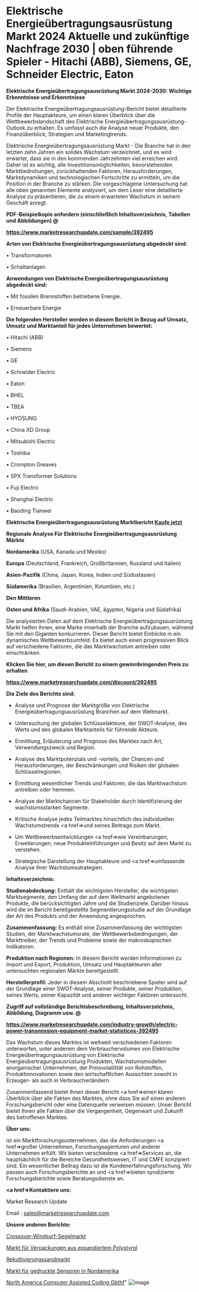 # Elektrische Energieübertragungsausrüstung Markt 2024 Aktuelle und zukünftige Nachfrage 2030 | oben führende Spieler - Hitachi (ABB), Siemens, GE, Schneider Electric, Eaton

<strong>Elektrische Energieübertragungsausrüstung Markt 2024-2030: Wichtige Erkenntnisse und Erkenntnisse</strong>

Der Elektrische Energieübertragungsausrüstung-Bericht bietet detaillierte Profile der Hauptakteure, um einen klaren Überblick über die Wettbewerbslandschaft des Elektrische Energieübertragungsausrüstung-Outlook zu erhalten. Es umfasst auch die Analyse neuer Produkte, den Finanzüberblick, Strategien und Marketingtrends.

Elektrische Energieübertragungsausrüstung Markt - Die Branche hat in den letzten zehn Jahren ein solides Wachstum verzeichnet, und es wird erwartet, dass sie in den kommenden Jahrzehnten viel erreichen wird. Daher ist es wichtig, alle Investitionsmöglichkeiten, bevorstehenden Marktbedrohungen, zurückhaltenden Faktoren, Herausforderungen, Marktdynamiken und technologischen Fortschritte zu ermitteln, um die Position in der Branche zu stärken. Die vorgeschlagene Untersuchung hat alle oben genannten Elemente analysiert, um dem Leser eine detaillierte Analyse zu präsentieren, die zu einem erwarteten Wachstum in seinem Geschäft anregt.



<strong><b>PDF-Beispielkopie anfordern (einschließlich Inhaltsverzeichnis, Tabellen und Abbildungen) @ </b></strong>

<strong><a href=https://www.marketresearchupdate.com/sample/392495>

<strong>https://www.marketresearchupdate.com/sample/392495</u></a></strong></strong>



<strong>Arten von Elektrische Energieübertragungsausrüstung abgedeckt sind:</strong>

• Transformatoren

• Schaltanlagen



<strong>Anwendungen von Elektrische Energieübertragungsausrüstung abgedeckt sind:</strong>

• Mit fossilen Brennstoffen betriebene Energie.

• Erneuerbare Energie



<strong>Die folgenden Hersteller werden in diesem Bericht in Bezug auf Umsatz, Umsatz und Marktanteil für jedes Unternehmen bewertet:</strong>

• Hitachi (ABB)

• Siemens

• GE

• Schneider Electric

• Eaton

• BHEL

• TBEA

• HYOSUNG

• China XD Group

• Mitsubishi Electric

• Toshiba

• Crompton Greaves

• SPX Transformer Solutions

• Fuji Electric

• Shanghai Electric

• Baoding Tianwei



<strong>Elektrische Energieübertragungsausrüstung Marktbericht <a href=https://www.marketresearchupdate.com/buynow/392495>Kaufe jetzt</a></strong>



<strong>Regionale Analyse Für Elektrische Energieübertragungsausrüstung Märkte</strong>



<strong>Nordamerika</strong> (USA, Kanada und Mexiko)



<strong>Europa</strong> (Deutschland, Frankreich, Großbritannien, Russland und Italien)



<strong>Asien-Pazifik</strong> (China, Japan, Korea, Indien und Südostasien)



<strong>Südamerika</strong> (Brasilien, Argentinien, Kolumbien, etc.)



<strong>Den Mittleren</strong> 

<strong>Osten und Afrika</strong> (Saudi-Arabien, VAE, ägypten, Nigeria und Südafrika)

Die analysierten Daten auf dem Elektrische Energieübertragungsausrüstung Markt helfen Ihnen, eine Marke innerhalb der Branche aufzubauen, während Sie mit den Giganten konkurrieren. Dieser Bericht bietet Einblicke in ein dynamisches Wettbewerbsumfeld. Es bietet auch einen progressiven Blick auf verschiedene Faktoren, die das Marktwachstum antreiben oder einschränken.



<strong>Klicken Sie hier, um diesen Bericht zu einem gewinnbringenden Preis zu erhalten
</strong>

<strong><a href=https://www.marketresearchupdate.com/discount/392495>https://www.marketresearchupdate.com/discount/392495</b></u></strong></a>



<strong>Die Ziele des Berichts sind:</strong>

- Analyse und Prognose der Marktgröße von Elektrische Energieübertragungsausrüstung Branchen auf dem Weltmarkt.

- Untersuchung der globalen Schlüsselakteure, der SWOT-Analyse, des Werts und des globalen Marktanteils für führende Akteure.

- Ermittlung, Erläuterung und Prognose des Marktes nach Art, Verwendungszweck und Region.

- Analyse des Marktpotenzials und -vorteils, der Chancen und Herausforderungen, der Beschränkungen und Risiken der globalen Schlüsselregionen.

- Ermittlung wesentlicher Trends und Faktoren, die das Marktwachstum antreiben oder hemmen.

- Analyse der Marktchancen für Stakeholder durch Identifizierung der wachstumsstarken Segmente.

- Kritische Analyse jedes Teilmarktes hinsichtlich des individuellen Wachstumstrends <a href=>und</a> seines Beitrags zum Markt.

- Um Wettbewerbsentwicklungen <a href=>wie</a> Vereinbarungen, Erweiterungen, neue Produkteinführungen und Besitz auf dem Markt zu verstehen.

- Strategische Darstellung der Hauptakteure und <a href=>umfas</a>sende Analyse ihrer Wachstumsstrategien.



<strong>Inhaltsverzeichnis:</strong>



<strong>Studienabdeckung:</strong> Enthält die wichtigsten Hersteller, die wichtigsten Marktsegmente, den Umfang der auf dem Weltmarkt angebotenen Produkte, die berücksichtigten Jahre und die Studienziele. Darüber hinaus wird die im Bericht bereitgestellte Segmentierungsstudie auf der Grundlage der Art des Produkts und der Anwendung angesprochen.



<strong>Zusammenfassung:</strong> Es enthält eine Zusammenfassung der wichtigsten Studien, der Marktwachstumsrate, der Wettbewerbsbedingungen, der Markttreiber, der Trends und Probleme sowie der makroskopischen Indikatoren.



<strong>Produktion nach Regionen:</strong> In diesem Bericht werden Informationen zu Import und Export, Produktion, Umsatz und Hauptakteuren aller untersuchten regionalen Märkte bereitgestellt.



<strong>Herstellerprofil:</strong> Jeder in diesem Abschnitt beschriebene Spieler wird auf der Grundlage einer SWOT-Analyse, seiner Produkte, seiner Produktion, seines Werts, seiner Kapazität und anderer wichtiger Faktoren untersucht.



<strong><b>Zugriff auf vollständige Berichtsbeschreibung, Inhaltsverzeichnis, Abbildung, Diagramm usw. @ </b></strong>

<strong><a href=https://www.marketresearchupdate.com/industry-growth/electric-power-transmission-equipment-market-statistices-392495>https://www.marketresearchupdate.com/industry-growth/electric-power-transmission-equipment-market-statistices-392495</a></strong>

Das Wachstum dieses Marktes ist weltweit verschiedenen Faktoren unterworfen, unter anderem dem Verbrauchervolumen von Elektrische Energieübertragungsausrüstung von Elektrische Energieübertragungsausrüstung Produkten, Wachstumsmodellen anorganischer Unternehmen, der Preisvolatilität von Rohstoffen, Produktinnovationen sowie den wirtschaftlichen Aussichten sowohl in Erzeuger- als auch in Verbraucherländern.

Zusammenfassend bietet Ihnen dieser Bericht <a href=>einen</a> klaren Überblick über alle Fakten des Marktes, ohne dass Sie auf einen anderen Forschungsbericht oder eine Datenquelle verweisen müssen. Unser Bericht bietet Ihnen alle Fakten über die Vergangenheit, Gegenwart und Zukunft des betroffenen Marktes.



<strong>Über uns:</strong>

 ist ein Marktforschungsunternehmen, das die Anforderungen <a href=>großer</a> Unternehmen, Forschungsagenturen und anderer Unternehmen erfüllt. Wir bieten verschiedene <a href=>Services</a> an, die hauptsächlich für die Bereiche Gesundheitswesen, IT und CMFE konzipiert sind. Ein wesentlicher Beitrag dazu ist die Kundenerfahrungsforschung. Wir passen auch Forschungsberichte an und <a href=>bieten</a> syndizierte Forschungsberichte sowie Beratungsdienste an.



<strong><a href=>Kontaktiere uns:</a></strong>

Market Research Update

Email : sales@marketresearchupdate.com



<strong>Unsere anderen Berichte:</strong>

<a href=https://www.linkedin.com/pulse/crossover-windsurf-sails-market-2023>Crossover-Windsurf-Segelmarkt</a>

<a href=https://www.linkedin.com/pulse/expanded-polystyrene-packaging-market>Markt für Verpackungen aus expandiertem Polystyrol</a>

<a href=https://www.linkedin.com/pulse/reclamation-sand-market-2023-analysis-growth-drivers-vendors>Rekultivierungssandmarkt</a>

<a href=https://www.linkedin.com/pulse/north-america-printed-sensor-market-challenges>Markt für gedruckte Sensoren in Nordamerika</a>

<a href=https://www.linkedin.com/pulse/north-america-computer-assisted-coding-gbthf/>North America Computer Assisted Coding Gbthf</a>"
![image](https://github.com/Gayatrikarjule/Market-Analysis-361/assets/97346546/319085d5-96d1-4ef9-8238-a9dccb884c40)
